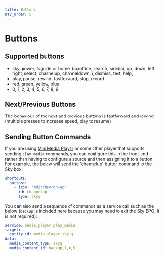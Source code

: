 ```yaml
---
title: Buttons
nav_order: 5
---
```


# Buttons

## Supported buttons

- sky, power, tvguide or home, boxoffice, search, sidebar, up, down, left, right, select, channelup, channeldown, i, dismiss, text, help,
- play, pause, rewind, fastforward, stop, record
- red, green, yellow, blue
- 0, 1, 2, 3, 4, 5, 6, 7, 8, 9

## Next/Previous Buttons

The behaviour of the next and previous buttons is fastforward and rewind (multiple presses to increase speed, play to resume)

## Sending Button Commands

If you are using [Mini Media Player](https://github.com/kalkih/mini-media-player) or some other player that supports sending `play_media` commands, you can configure this in the front-end rather than having to configure a source and then assigning it to a button. For example, the below will send the 'channelup' button command to the Sky box:

```yaml
shortcuts:
  buttons:
    - icon: 'mdi:chevron-up'
      id: channelup
      type: skyq
```
You can also send a sequence of commands as a service call such as the below (`backup` is included here because you may need to exit the Sky EPG, it is not required):

```yaml
service: media_player.play_media
target:
  entity_id: media_player.sky_q
data:
  media_content_type: skyq
  media_content_id: backup,1,0,5
```
